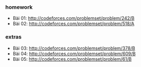 ### homework

- Bài 01: http://codeforces.com/problemset/problem/242/B 
- Bài 02: http://codeforces.com/problemset/problem/518/A

### extras

- Bài 03: http://codeforces.com/problemset/problem/378/B
- Bài 04: http://codeforces.com/problemset/problem/609/B
- Bài 05: http://codeforces.com/problemset/problem/61/B